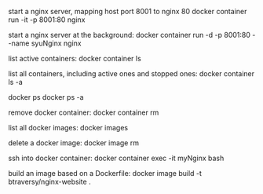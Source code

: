 start a nginx server, mapping host port 8001 to nginx 80
docker container run -it -p 8001:80 nginx

start a nginx server at the background:
docker container run -d -p 8001:80 --name syuNginx nginx

list active containers:
docker container ls

list all containers, including active ones and stopped ones:
docker container ls -a

docker ps
docker ps -a

remove docker container:
docker container rm <container id>

list all docker images:
docker images

delete a docker image:
docker image rm <image id>

ssh into docker container:
docker container exec -it myNginx bash

build an image based on a Dockerfile:
docker image build -t btraversy/nginx-website .


